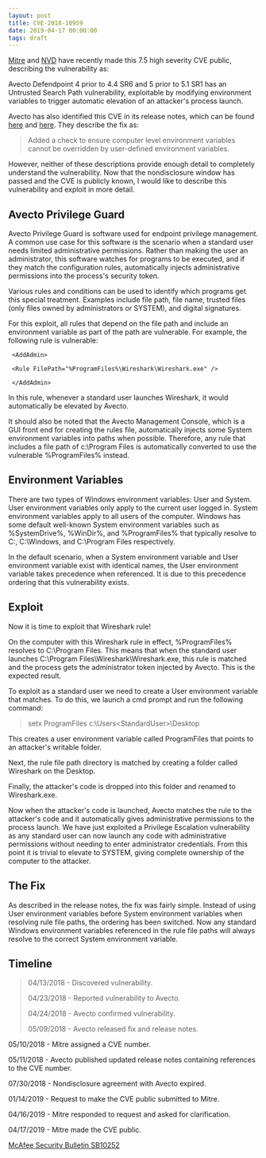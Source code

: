 ```yaml
---
layout: post
title: CVE-2018-10959
date: 2019-04-17 00:00:00
tags: draft
---
```


[Mitre](https://cve.mitre.org/cgi-bin/cvename.cgi?name=2018-10959) and [NVD](https://nvd.nist.gov/vuln/detail/CVE-2018-10959) have recently made this 7.5 high severity CVE public, describing the vulnerability as:

Avecto Defendpoint 4 prior to 4.4 SR6 and 5 prior to 5.1 SR1 has an Untrusted Search Path vulnerability, exploitable by modifying environment variables to trigger automatic elevation of an attacker's process launch.

Avecto has also identified this CVE in its release notes, which can be found [here](/assets/2019-04-17-cve-2018-10959/Defendpoint_Windows_Client_Release_Notes_4.4.267.0_SR6.pdf) and [here](/assets/2019-04-17-cve-2018-10959/Defendpoint_Windows_Client_Release_Notes_5.1.149.0_SR1.pdf). They describe the fix as:

> Added a check to ensure computer level environment variables cannot be overridden by user-defined environment variables.

However, neither of these descriptions provide enough detail to completely understand the vulnerability. Now that the nondisclosure window has passed and the CVE is publicly known, I would like to describe this vulnerability and exploit in more detail.

Avecto Privilege Guard
-------

Avecto Privilege Guard is software used for endpoint privilege management. A common use case for this software is the scenario when a standard user needs limited administrative permissions. Rather than making the user an administrator, this software watches for programs to be executed, and if they match the configuration rules, automatically injects administrative permissions into the process's security token.

Various rules and conditions can be used to identify which programs get this special treatment. Examples include file path, file name, trusted files (only files owned by administrators or SYSTEM), and digital signatures.

For this exploit, all rules that depend on the file path and include an environment variable as part of the path are vulnerable. For example, the following rule is vulnerable:

~~~~~~~~~~~~
 <AddAdmin>
 
 <Rule FilePath="%ProgramFiles%\Wireshark\Wireshark.exe" />
 
 </AddAdmin>
~~~~~~~~~~~~
In this rule, whenever a standard user launches Wireshark, it would automatically be elevated by Avecto.

It should also be noted that the Avecto Management Console, which is a GUI front end for creating the rules file, automatically injects some System environment variables into paths when possible. Therefore, any rule that includes a file path of c:\Program Files is automatically converted to use the vulnerable %ProgramFiles% instead.

Environment Variables
---------

There are two types of Windows environment variables: User and System. User environment variables only apply to the current user logged in. System environment variables apply to all users of the computer. Windows has some default well-known System environment variables such as %SystemDrive%, %WinDir%, and %ProgramFiles% that typically resolve to C:, C:\Windows, and C:\Program Files respectively.

In the default scenario, when a System environment variable and User environment variable exist with identical names, the User environment variable takes precedence when referenced. It is due to this precedence ordering that this vulnerability exists.

Exploit
--------

Now it is time to exploit that Wireshark rule!

On the computer with this Wireshark rule in effect, %ProgramFiles% resolves to C:\Program Files. This means that when the standard user launches C:\Program Files\Wireshark\Wireshark.exe, this rule is matched and the process gets the administrator token injected by Avecto. This is the expected result.

To exploit as a standard user we need to create a User environment variable that matches. To do this, we launch a cmd prompt and run the following command:

> setx ProgramFiles c:\Users\<StandardUser>\Desktop

This creates a user environment variable called ProgramFiles that points to an attacker's writable folder.

Next, the rule file path directory is matched by creating a folder called Wireshark on the Desktop.

Finally, the attacker's code is dropped into this folder and renamed to Wireshark.exe.

Now when the attacker's code is launched, Avecto matches the rule to the attacker's code and it automatically gives administrative permissions to the process launch. We have just exploited a Privilege Escalation vulnerability as any standard user can now launch any code with administrative permissions without needing to enter administrator credentials. From this point it is trivial to elevate to SYSTEM, giving complete ownership of the computer to the attacker.

The Fix
--------
As described in the release notes, the fix was fairly simple. Instead of using User environment variables before System environment variables when resolving rule file paths, the ordering has been switched. Now any standard Windows environment variables referenced in the rule file paths will always resolve to the correct System environment variable.



Timeline
--------

> 04/13/2018 - Discovered vulnerability.
> 
> 04/23/2018 - Reported vulnerability to Avecto.
> 
> 04/24/2018 - Avecto confirmed vulnerability.
> 
> 05/09/2018 - Avecto released fix and release notes.

05/10/2018 - Mitre assigned a CVE number.

05/11/2018 - Avecto published updated release notes containing references to the CVE number.

07/30/2018 - Nondisclosure agreement with Avecto expired.

01/14/2019 - Request to make the CVE public submitted to Mitre.

04/16/2019 - Mitre responded to request and asked for clarification.

04/17/2019 - Mitre made the CVE public.


[McAfee Security Bulletin SB10252](https://kc.mcafee.com/corporate/index?page=content&id=SB10252)
